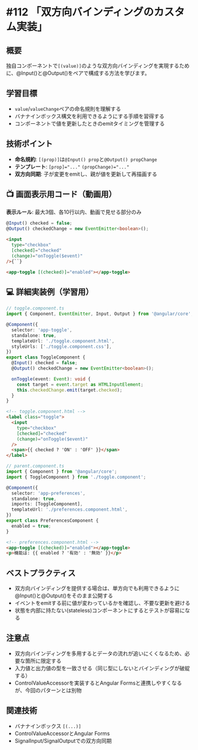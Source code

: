 # #112 「双方向バインディングのカスタム実装」

## 概要
独自コンポーネントで`[(value)]`のような双方向バインディングを実現するために、@Input()と@Output()をペアで構成する方法を学びます。

## 学習目標
- `value`/`valueChange`ペアの命名規則を理解する
- バナナインボックス構文を利用できるようにする手順を習得する
- コンポーネントで値を更新したときのemitタイミングを管理する

## 技術ポイント
- **命名規約**: `[(prop)]`は`@Input() prop`と`@Output() propChange`
- **テンプレート**: `[prop]="..."` `(propChange)="..."`
- **双方向同期**: 子が変更をemitし、親が値を更新して再描画する

## 📺 画面表示用コード（動画用）
**表示ルール**: 最大3個、各10行以内、動画で見せる部分のみ

```typescript
@Input() checked = false;
@Output() checkedChange = new EventEmitter<boolean>();
```

```html
<input
  type="checkbox"
  [checked]="checked"
  (change)="onToggle($event)"
/>{``}
```

```html
<app-toggle [(checked)]="enabled"></app-toggle>
```

## 💻 詳細実装例（学習用）
```typescript
// toggle.component.ts
import { Component, EventEmitter, Input, Output } from '@angular/core';

@Component({
  selector: 'app-toggle',
  standalone: true,
  templateUrl: './toggle.component.html',
  styleUrls: ['./toggle.component.css'],
})
export class ToggleComponent {
  @Input() checked = false;
  @Output() checkedChange = new EventEmitter<boolean>();

  onToggle(event: Event): void {
    const target = event.target as HTMLInputElement;
    this.checkedChange.emit(target.checked);
  }
}
```

```html
<!-- toggle.component.html -->
<label class="toggle">
  <input
    type="checkbox"
    [checked]="checked"
    (change)="onToggle($event)"
  />
  <span>{{ checked ? 'ON' : 'OFF' }}</span>
</label>
```

```typescript
// parent.component.ts
import { Component } from '@angular/core';
import { ToggleComponent } from './toggle.component';

@Component({
  selector: 'app-preferences',
  standalone: true,
  imports: [ToggleComponent],
  templateUrl: './preferences.component.html',
})
export class PreferencesComponent {
  enabled = true;
}
```

```html
<!-- preferences.component.html -->
<app-toggle [(checked)]="enabled"></app-toggle>
<p>機能は: {{ enabled ? '有効' : '無効' }}</p>
```

## ベストプラクティス
- 双方向バインディングを提供する場合は、単方向でも利用できるように@Input()と@Output()をそのまま公開する
- イベントをemitする前に値が変わっているかを確認し、不要な更新を避ける
- 状態を内部に持たない(stateless)コンポーネントにするとテストが容易になる

## 注意点
- 双方向バインディングを多用するとデータの流れが追いにくくなるため、必要な箇所に限定する
- 入力値と出力値の型を一致させる（同じ型にしないとバインディングが破綻する）
- ControlValueAccessorを実装するとAngular Formsと連携しやすくなるが、今回のパターンとは別物

## 関連技術
- バナナインボックス `[(...)]`
- ControlValueAccessorとAngular Forms
- SignalInput/SignalOutputでの双方向同期
